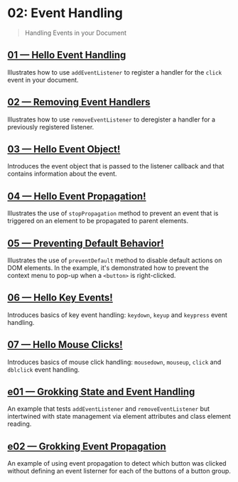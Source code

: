 # 02: Event Handling
> Handling Events in your Document

## [01 &mdash; Hello Event Handling](./01-hello-event-handling/)
Illustrates how to use `addEventListener` to register a handler for the `click` event in your document.

## [02 &mdash; Removing Event Handlers](./02-removing-event-handlers/)
Illustrates how to use `removeEventListener` to deregister a handler for a previously registered listener.

## [03 &mdash; Hello Event Object!](./03-hello-event-object/)
Introduces the event object that is passed to the listener callback and that contains information about the event.

## [04 &mdash; Hello Event Propagation!](./04-hello-event-propagation/)
Illustrates the use of `stopPropagation` method to prevent an event that is triggered on an element to be propagated to parent elements.

## [05 &mdash; Preventing Default Behavior!](./05-preventing-default-behavior/)
Illustrates the use of `preventDefault` method to disable default actions on DOM elements. In the example, it's demonstrated how to prevent the context menu to pop-up when a `<button>` is right-clicked.

## [06 &mdash; Hello Key Events!](./06-hello-key-events/)
Introduces basics of key event handling: `keydown`, `keyup` and `keypress` event handling.

## [07 &mdash; Hello Mouse Clicks!](./07-hello-mouse-clicks/)
Introduces basics of mouse click handling: `mousedown`, `mouseup`, `click` and `dblclick` event handling.

## [e01 &mdash; Grokking State and Event Handling](./e01-grokking-document-state-and-event-handling/)
An example that tests `addEventListener` and `removeEventListener` but intertwined with state management via element attributes and class element reading.

## [e02 &mdash; Grokking Event Propagation](./e02-grokking-event-propagation/)
An example of using event propagation to detect which button was clicked without defining an event listerner for each of the buttons of a button group.
